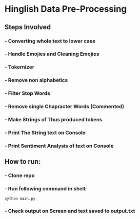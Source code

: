 # Hinglish Data Pre-Processing

## Steps Involved

### - Converting whole text to lower case
### - Handle Emojies and Cleaning Emojies
### - Tokernizer
### - Remove non alphabetics
### - Filter Stop Words
### - Remove single Chapracter Words (Commented)

### - Make Strings of Thus produced tokens
### - Print The String text on Console
### - Print Sentiment Analysis of text on Console

## How to run:

### - Clone repo
### - Run following command in shell:
    python main.py

### - Check output on Screen and text saved to output.txt